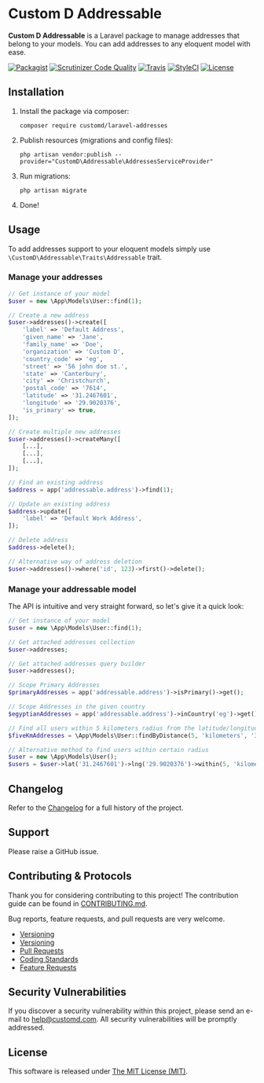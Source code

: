 # Custom D Addressable

**Custom D Addressable** is a Laravel package to manage addresses that belong to your models. You can add addresses to any eloquent model with ease.

[![Packagist](https://img.shields.io/packagist/v/customd/laravel-addressable.svg?label=Packagist&style=flat-square)](https://packagist.org/packages/customd/laravel-addressable)
[![Scrutinizer Code Quality](https://img.shields.io/scrutinizer/g/customd/laravel-addressable.svg?label=Scrutinizer&style=flat-square)](https://scrutinizer-ci.com/g/customd/laravel-addressable/)
[![Travis](https://img.shields.io/travis/customd/laravel-addressable.svg?label=TravisCI&style=flat-square)](https://travis-ci.org/customd/laravel-addressable)
[![StyleCI](https://styleci.io/repos/87485079/shield)](https://styleci.io/repos/87485079)
[![License](https://img.shields.io/packagist/l/customd/laravel-addressable.svg?label=License&style=flat-square)](https://github.com/customd/laravel-addressable/blob/develop/LICENSE)


## Installation

1. Install the package via composer:
    ```shell
    composer require customd/laravel-addresses
    ```

2. Publish resources (migrations and config files):
    ```shell
    php artisan vendor:publish --provider="CustomD\Addressable\AddressesServiceProvider"
    ```

3. Run migrations:
    ```shell
    php artisan migrate
    ```

4. Done!


## Usage

To add addresses support to your eloquent models simply use `\CustomD\Addressable\Traits\Addressable` trait.

### Manage your addresses

```php
// Get instance of your model
$user = new \App\Models\User::find(1);

// Create a new address
$user->addresses()->create([
    'label' => 'Default Address',
    'given_name' => 'Jane',
    'family_name' => 'Doe',
    'organization' => 'Custom D',
    'country_code' => 'eg',
    'street' => '56 john doe st.',
    'state' => 'Canterbury',
    'city' => 'Christchurch',
    'postal_code' => '7614',
    'latitude' => '31.2467601',
    'longitude' => '29.9020376',
    'is_primary' => true,
]);

// Create multiple new addresses
$user->addresses()->createMany([
    [...],
    [...],
    [...],
]);

// Find an existing address
$address = app('addressable.address')->find(1);

// Update an existing address
$address->update([
    'label' => 'Default Work Address',
]);

// Delete address
$address->delete();

// Alternative way of address deletion
$user->addresses()->where('id', 123)->first()->delete();
```

### Manage your addressable model

The API is intuitive and very straight forward, so let's give it a quick look:

```php
// Get instance of your model
$user = new \App\Models\User::find(1);

// Get attached addresses collection
$user->addresses;

// Get attached addresses query builder
$user->addresses();

// Scope Primary Addresses
$primaryAddresses = app('addressable.address')->isPrimary()->get();

// Scope Addresses in the given country
$egyptianAddresses = app('addressable.address')->inCountry('eg')->get();

// Find all users within 5 kilometers radius from the latitude/longitude 31.2467601/29.9020376
$fiveKmAddresses = \App\Models\User::findByDistance(5, 'kilometers', '31.2467601', '29.9020376')->get();

// Alternative method to find users within certain radius
$user = new \App\Models\User();
$users = $user->lat('31.2467601')->lng('29.9020376')->within(5, 'kilometers')->get();
```


## Changelog

Refer to the [Changelog](CHANGELOG.md) for a full history of the project.


## Support

Please raise a GitHub issue.

## Contributing & Protocols

Thank you for considering contributing to this project! The contribution guide can be found in [CONTRIBUTING.md](CONTRIBUTING.md).

Bug reports, feature requests, and pull requests are very welcome.

- [Versioning](CONTRIBUTING.md#versioning)
- [Versioning](CONTRIBUTING.md#commit-notes)
- [Pull Requests](CONTRIBUTING.md#pull-requests)
- [Coding Standards](CONTRIBUTING.md#coding-standards)
- [Feature Requests](CONTRIBUTING.md#feature-requests)


## Security Vulnerabilities

If you discover a security vulnerability within this project, please send an e-mail to [help@customd.com](help@customd.com). All security vulnerabilities will be promptly addressed.


## License

This software is released under [The MIT License (MIT)](LICENSE).
